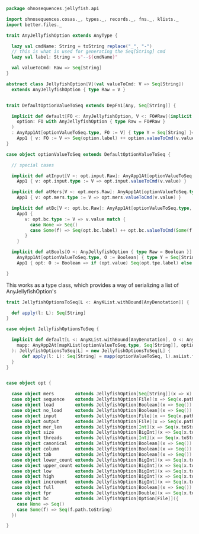 
```scala
package ohnosequences.jellyfish.api

import ohnosequences.cosas._, types._, records._, fns._, klists._
import better.files._

trait AnyJellyfishOption extends AnyType {

  lazy val cmdName: String = toString replace("_", "-")
  // this is what is used for generating the Seq[String] cmd
  lazy val label: String = s"--${cmdName}"

  val valueToCmd: Raw => Seq[String]
}

abstract class JellyfishOption[V](val valueToCmd: V => Seq[String])
  extends AnyJellyfishOption { type Raw = V }


trait DefaultOptionValueToSeq extends DepFn1[Any, Seq[String]] {

  implicit def default[FO <: AnyJellyfishOption, V <: FO#Raw](implicit
    option: FO with AnyJellyfishOption { type Raw = FO#Raw }
  )
  : AnyApp1At[optionValueToSeq.type, FO := V] { type Y = Seq[String] }=
    App1 { v: FO := V => Seq(option.label) ++ option.valueToCmd(v.value).filterNot(_.isEmpty) }
}

case object optionValueToSeq extends DefaultOptionValueToSeq {

  // special cases

  implicit def atInput[V <: opt.input.Raw]: AnyApp1At[optionValueToSeq.type, opt.input.type := V] { type Y  = Seq[String] } =
    App1 { v: opt.input.type := V => opt.input.valueToCmd(v.value) }

  implicit def atMers[V <: opt.mers.Raw]: AnyApp1At[optionValueToSeq.type, opt.mers.type := V]  { type Y = Seq[String] } =
    App1 { v: opt.mers.type := V => opt.mers.valueToCmd(v.value) }

  implicit def atBc[V <: opt.bc.Raw]: AnyApp1At[optionValueToSeq.type, opt.bc.type := V]  { type Y = Seq[String] } =
    App1 {
       v: opt.bc.type := V => v.value match {
         case None => Seq()
         case Some(f) => Seq(opt.bc.label) ++ opt.bc.valueToCmd(Some(f))
       }
    }

  implicit def atBools[O <: AnyJellyfishOption { type Raw = Boolean }]:
    AnyApp1At[optionValueToSeq.type, O := Boolean] { type Y = Seq[String] } =
    App1 { opt: O := Boolean => if (opt.value) Seq(opt.tpe.label) else Seq() }

}
```

This works as a type class, which provides a way of serializing a list of AnyJellyfishOption's

```scala
trait JellyfishOptionsToSeq[L <: AnyKList.withBound[AnyDenotation]] {

  def apply(l: L): Seq[String]
}

case object JellyfishOptionsToSeq {

  implicit def default[L <: AnyKList.withBound[AnyDenotation], O <: AnyKList.withBound[Seq[String]]](implicit
    mapp: AnyApp2At[mapKList[optionValueToSeq.type, Seq[String]], optionValueToSeq.type, L] { type Y = O }
  ): JellyfishOptionsToSeq[L] = new JellyfishOptionsToSeq[L] {
      def apply(l: L): Seq[String] = mapp(optionValueToSeq, l).asList.flatten
  }
}


case object opt {

  case object mers        extends JellyfishOption[Seq[String]](x => x) // NOTE: funny option for input of cmds
  case object sequence    extends JellyfishOption[File](x => Seq(x.path.toString))
  case object load        extends JellyfishOption[Boolean](x => Seq())
  case object no_load     extends JellyfishOption[Boolean](x => Seq())
  case object input       extends JellyfishOption[File](x => Seq(x.path.toString))
  case object output      extends JellyfishOption[File](x => Seq(x.path.toString))
  case object mer_len     extends JellyfishOption[Int](x => Seq(x.toString))
  case object size        extends JellyfishOption[BigInt](x => Seq(x.toString))
  case object threads     extends JellyfishOption[Int](x => Seq(x.toString))
  case object canonical   extends JellyfishOption[Boolean](x => Seq())
  case object column      extends JellyfishOption[Boolean](x => Seq())
  case object tab         extends JellyfishOption[Boolean](x => Seq())
  case object lower_count extends JellyfishOption[BigInt](x => Seq(x.toString))
  case object upper_count extends JellyfishOption[BigInt](x => Seq(x.toString))
  case object low         extends JellyfishOption[BigInt](x => Seq(x.toString)) // (1)
  case object high        extends JellyfishOption[BigInt](x => Seq(x.toString)) // (10000)
  case object increment   extends JellyfishOption[BigInt](x => Seq(x.toString)) //  Increment value for buckets (1)
  case object full        extends JellyfishOption[Boolean](x => Seq()) // Don't skip count 0. (false)
  case object fpr         extends JellyfishOption[Double](x => Seq(x.toString))
  case object bc          extends JellyfishOption[Option[File]]({
    case None => Seq()
    case Some(f) => Seq(f.path.toString)
  })

}

```




[test/scala/Jellyfish.scala]: ../../../test/scala/Jellyfish.scala.md
[main/scala/api/options.scala]: options.scala.md
[main/scala/api/package.scala]: package.scala.md
[main/scala/api/expressions.scala]: expressions.scala.md
[main/scala/api/commands/histo.scala]: commands/histo.scala.md
[main/scala/api/commands/queryAll.scala]: commands/queryAll.scala.md
[main/scala/api/commands/query.scala]: commands/query.scala.md
[main/scala/api/commands/dump.scala]: commands/dump.scala.md
[main/scala/api/commands/bc.scala]: commands/bc.scala.md
[main/scala/api/commands/count.scala]: commands/count.scala.md